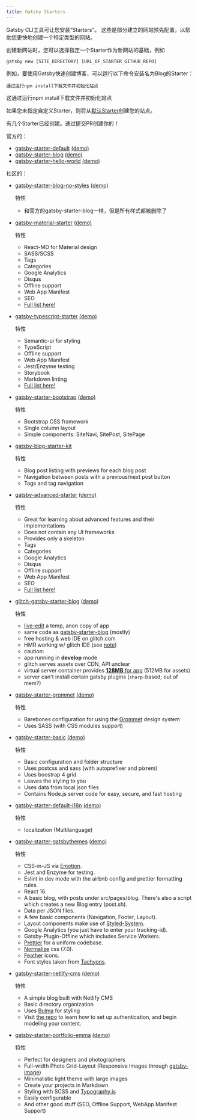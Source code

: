 ```yaml
---
title: Gatsby Starters
---
```

Gatsby CLI工具可让您安装“Starters”。 这些是部分建立的网站预先配置，以帮助您更快地创建一个特定类型的网站。

创建新网站时，您可以选择指定一个Starter作为新网站的基础，例如

`gatsby new [SITE_DIRECTORY] [URL_OF_STARTER_GITHUB_REPO]`

例如，要使用Gatsby快速创建博客，可以运行以下命令安装名为Blog的Starter：

`通过运行npm install下载文件并初始化站点`

这通过运行npm install下载文件并初始化站点

如果您未指定自定义Starter，则将从[默认Starter](https://github.com/gatsbyjs/gatsby-starter-default)创建您的站点。

有几个Starter已经创建。通过提交PR创建你的！

官方的：

* [gatsby-starter-default](https://github.com/gatsbyjs/gatsby-starter-default) [(demo)](http://gatsbyjs.github.io/gatsby-starter-default/)
* [gatsby-starter-blog](https://github.com/gatsbyjs/gatsby-starter-blog) [(demo)](http://gatsbyjs.github.io/gatsby-starter-blog/)
* [gatsby-starter-hello-world](https://github.com/gatsbyjs/gatsby-starter-hello-world) [(demo)](https://aberrant-fifth.surge.sh/)

社区的：

* [gatsby-starter-blog-no-styles](https://github.com/noahg/gatsby-starter-blog-no-styles) [(demo)](http://capricious-spring.surge.sh/)
    
    特性
    
    * 和官方的gatsby-starter-blog一样，但是所有样式都被删除了

* [gatsby-material-starter](https://github.com/Vagr9K/gatsby-material-starter) [(demo)](https://vagr9k.github.io/gatsby-material-starter/)
    
    特性
    
    * React-MD for Material design
    * SASS/SCSS
    * Tags
    * Categories
    * Google Analytics
    * Disqus
    * Offline support
    * Web App Manifest
    * SEO
    * [Full list here!](https://github.com/Vagr9K/gatsby-material-starter#features)

* [gatsby-typescript-starter](https://github.com/fabien0102/gatsby-starter) [(demo)](https://fabien0102-gatsby-starter.netlify.com/)
    
    特性
    
    * Semantic-ui for styling
    * TypeScript
    * Offline support
    * Web App Manifest
    * Jest/Enzyme testing
    * Storybook
    * Markdown linting
    * [Full list here!](https://github.com/fabien0102/gatsby-starter#whats-inside)

* [gatsby-starter-bootstrap](https://github.com/jaxx2104/gatsby-starter-bootstrap) [(demo)](https://jaxx2104.github.io/gatsby-starter-bootstrap/)
    
    特性
    
    * Bootstrap CSS framework
    * Single column layout
    * Simple components: SiteNavi, SitePost, SitePage

* [gatsby-blog-starter-kit](https://github.com/dschau/gatsby-blog-starter-kit)
    
    特性
    
    * Blog post listing with previews for each blog post
    * Navigation between posts with a previous/next post button
    * Tags and tag navigation

* [gatsby-advanced-starter](https://github.com/Vagr9K/gatsby-advanced-starter) [(demo)](https://vagr9k.github.io/gatsby-advanced-starter/)
    
    特性
    
    * Great for learning about advanced features and their implementations
    * Does not contain any UI frameworks
    * Provides only a skeleton
    * Tags
    * Categories
    * Google Analytics
    * Disqus
    * Offline support
    * Web App Manifest
    * SEO
    * [Full list here!](https://github.com/Vagr9K/gatsby-advanced-starter#features)

* [glitch-gatsby-starter-blog](https://github.com/100ideas/glitch-gatsby-starter-blog/) ([demo](https://gatsby-starter-blog.glitch.me))
    
    特性
    
    * [live-edit](https://glitch.com/edit/#!/remix/gatsby-starter-blog) a temp, anon copy of app
    * same code as [gatsby-starter-blog](https://github.com/gatsbyjs/gatsby-starter-blog) (mostly)
    * free hosting & web IDE on glitch.com
    * HMR working w/ glitch IDE (see [note](https://github.com/100ideas/glitch-gatsby-starter-blog/blob/5fce8999bd952087ecdc74c9787a0cb3cb884371/README.md#enabling-hmr))
    * caution:
    * app running in **develop** mode
    * glitch serves assets over CDN, API unclear
    * virtual server container provides [**128MB** for app](https://glitch.com/faq#restrictions) (512MB for assets)
    * server can't install certain gatsby plugins (`sharp`-based; out of mem?)

* [gatsby-starter-grommet](https://github.com/alampros/gatsby-starter-grommet) [(demo)](https://alampros.github.io/gatsby-starter-grommet/)
    
    特性
    
    * Barebones configuration for using the [Grommet](https://grommet.github.io/) design system
    * Uses SASS (with CSS modules support)

* [gatsby-starter-basic](https://github.com/PrototypeInteractive/gatsby-react-boilerplate) [(demo)](https://prototypeinteractive.github.io/gatsby-react-boilerplate/)
    
    特性
    
    * Basic configuration and folder structure
    * Uses postcss and sass (with autoprefixer and pixrem)
    * Uses boostrap 4 grid
    * Leaves the styling to you
    * Uses data from local json files
    * Contains Node.js server code for easy, secure, and fast hosting

* [gatsby-starter-default-i18n](https://github.com/angeloocana/gatsby-starter-default-i18n) [(demo)](https://gatsby-starter-default-i18n.netlify.com)
    
    特性
    
    * localization (Multilanguage)

* [gatsby-starter-gatsbythemes](https://github.com/saschajullmann/gatsby-starter-gatsbythemes) [(demo)](https://themes.gatsbythemes.com/gatsby-starter/)
    
    特性
    
    * CSS-in-JS via [Emotion](https://github.com/emotion-js/emotion).
    * Jest and Enzyme for testing.
    * Eslint in dev mode with the airbnb config and prettier formatting rules.
    * React 16.
    * A basic blog, with posts under src/pages/blog. There's also a script which creates a new Blog entry (post.sh).
    * Data per JSON files.
    * A few basic components (Navigation, Footer, Layout).
    * Layout components make use of [Styled-System](https://github.com/jxnblk/styled-system).
    * Google Analytics (you just have to enter your tracking-id).
    * Gatsby-Plugin-Offline which includes Service Workers.
    * [Prettier](https://github.com/prettier/prettier) for a uniform codebase.
    * [Normalize](https://github.com/necolas/normalize.css/) css (7.0).
    * [Feather](https://feather.netlify.com/) icons.
    * Font styles taken from [Tachyons](http://tachyons.io/).

* [gatsby-starter-netlify-cms](https://github.com/AustinGreen/gatsby-starter-netlify-cms) [(demo)](https://gatsby-netlify-cms.netlify.com/)
    
    特性
    
    * A simple blog built with Netlify CMS 
    * Basic directory organization
    * Uses [Bulma](https://bulma.io/) for styling
    * Visit [the repo](https://github.com/AustinGreen/gatsby-starter-netlify-cms) to learn how to set up authentication, and begin modeling your content.

* [gatsby-starter-portfolio-emma](https://github.com/LeKoArts/gatsby-starter-portfolio-emma) [(demo)](https://embalmer-glues-43220.netlify.com/)
    
    特性
    
    * Perfect for designers and photographers
    * Full-width Photo Grid-Layout (Responsive Images through [gatsby-image](https://using-gatsby-image.gatsbyjs.org/))
    * Minimalistic light theme with large images
    * Create your projects in Markdown
    * Styling with SCSS and [Typography.js](https://kyleamathews.github.io/typography.js/)
    * Easily configurable
    * And other good stuff (SEO, Offline Support, WebApp Manifest Support)